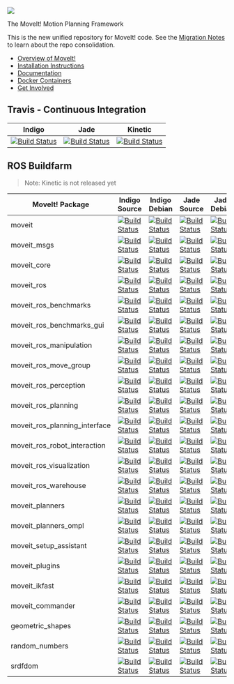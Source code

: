 ![](http://moveit.ros.org/wordpress/wp-content/uploads/2014/01/moveit-title-small.png)

The MoveIt! Motion Planning Framework

This is the new unified repository for MoveIt! code. See the [Migration Notes](https://github.com/davetcoleman/moveit_merge/) to learn about the repo consolidation.

- [Overview of MoveIt!](http://moveit.ros.org)
- [Installation Instructions](http://moveit.ros.org/install/)
- [Documentation](http://moveit.ros.org/documentation/)
- [Docker Containers](http://moveit.ros.org/install/docker)
- [Get Involved](http://moveit.ros.org/documentation/contributing/)

## Travis - Continuous Integration

Indigo | Jade | Kinetic
------ | ---- | -------
[![Build Status](https://travis-ci.org/ros-planning/moveit.svg?branch=indigo-devel)](https://travis-ci.org/ros-planning/moveit) | [![Build Status](https://travis-ci.org/ros-planning/moveit.svg?branch=jade-devel)](https://travis-ci.org/ros-planning/moveit) | [![Build Status](https://travis-ci.org/ros-planning/moveit.svg?branch=kinetic-devel)](https://travis-ci.org/ros-planning/moveit) |

## ROS Buildfarm

> Note: Kinetic is not released yet

MoveIt! Package | Indigo Source | Indigo Debian | Jade Source | Jade Debian | Kinetic Source | Kinetic Debian
------- | ------------------- | ------------------- | ------------------- | ------------------- | ------------------- | -------------------
moveit | [![Build Status](http://build.ros.org/buildStatus/icon?job=Isrc_uT__moveit__ubuntu_trusty__source)](http://build.ros.org/view/Isrc_uT/job/Isrc_uT__moveit__ubuntu_trusty__source/) | [![Build Status](http://build.ros.org/buildStatus/icon?job=Ibin_uT64__moveit__ubuntu_trusty_amd64__binary)](http://build.ros.org/view/Ibin_uT64/job/Ibin_uT64__moveit__ubuntu_trusty_amd64__binary/) | [![Build Status](http://build.ros.org/buildStatus/icon?job=Jsrc_uT__moveit__ubuntu_trusty__source)](http://build.ros.org/view/Jsrc_uT/job/Jsrc_uT__moveit__ubuntu_trusty__source/) | [![Build Status](http://build.ros.org/buildStatus/icon?job=Jbin_uT64__moveit__ubuntu_trusty_amd64__binary)](http://build.ros.org/view/Jbin_uT64/job/Jbin_uT64__moveit__ubuntu_trusty_amd64__binary/) | [![Build Status](http://build.ros.org/buildStatus/icon?job=Ksrc_uX__moveit__ubuntu_xenial__source)](http://build.ros.org/view/Ksrc_uX/job/Ksrc_uX__moveit__ubuntu_xenial__source/) | [![Build Status](http://build.ros.org/buildStatus/icon?job=Kbin_uX64__moveit__ubuntu_xenial_amd64__binary)](http://build.ros.org/view/Kbin_uX64/job/Kbin_uX64__moveit__ubuntu_xenial_amd64__binary/) |
moveit_msgs | [![Build Status](http://build.ros.org/buildStatus/icon?job=Isrc_uT__moveit_msgs__ubuntu_trusty__source)](http://build.ros.org/view/Isrc_uT/job/Isrc_uT__moveit_msgs__ubuntu_trusty__source/) | [![Build Status](http://build.ros.org/buildStatus/icon?job=Ibin_uT64__moveit_msgs__ubuntu_trusty_amd64__binary)](http://build.ros.org/view/Ibin_uT64/job/Ibin_uT64__moveit_msgs__ubuntu_trusty_amd64__binary/) | [![Build Status](http://build.ros.org/buildStatus/icon?job=Jsrc_uT__moveit_msgs__ubuntu_trusty__source)](http://build.ros.org/view/Jsrc_uT/job/Jsrc_uT__moveit_msgs__ubuntu_trusty__source/) | [![Build Status](http://build.ros.org/buildStatus/icon?job=Jbin_uT64__moveit_msgs__ubuntu_trusty_amd64__binary)](http://build.ros.org/view/Jbin_uT64/job/Jbin_uT64__moveit_msgs__ubuntu_trusty_amd64__binary/) | [![Build Status](http://build.ros.org/buildStatus/icon?job=Ksrc_uX__moveit_msgs__ubuntu_xenial__source)](http://build.ros.org/view/Ksrc_uX/job/Ksrc_uX__moveit_msgs__ubuntu_xenial__source/) | [![Build Status](http://build.ros.org/buildStatus/icon?job=Kbin_uX64__moveit_msgs__ubuntu_xenial_amd64__binary)](http://build.ros.org/view/Kbin_uX64/job/Kbin_uX64__moveit_msgs__ubuntu_xenial_amd64__binary/) |
moveit_core | [![Build Status](http://build.ros.org/buildStatus/icon?job=Isrc_uT__moveit_core__ubuntu_trusty__source)](http://build.ros.org/view/Isrc_uT/job/Isrc_uT__moveit_core__ubuntu_trusty__source/) | [![Build Status](http://build.ros.org/buildStatus/icon?job=Ibin_uT64__moveit_core__ubuntu_trusty_amd64__binary)](http://build.ros.org/view/Ibin_uT64/job/Ibin_uT64__moveit_core__ubuntu_trusty_amd64__binary/) | [![Build Status](http://build.ros.org/buildStatus/icon?job=Jsrc_uT__moveit_core__ubuntu_trusty__source)](http://build.ros.org/view/Jsrc_uT/job/Jsrc_uT__moveit_core__ubuntu_trusty__source/) | [![Build Status](http://build.ros.org/buildStatus/icon?job=Jbin_uT64__moveit_core__ubuntu_trusty_amd64__binary)](http://build.ros.org/view/Jbin_uT64/job/Jbin_uT64__moveit_core__ubuntu_trusty_amd64__binary/) | [![Build Status](http://build.ros.org/buildStatus/icon?job=Ksrc_uX__moveit_core__ubuntu_xenial__source)](http://build.ros.org/view/Ksrc_uX/job/Ksrc_uX__moveit_core__ubuntu_xenial__source/) | [![Build Status](http://build.ros.org/buildStatus/icon?job=Kbin_uX64__moveit_core__ubuntu_xenial_amd64__binary)](http://build.ros.org/view/Kbin_uX64/job/Kbin_uX64__moveit_core__ubuntu_xenial_amd64__binary/) |
moveit_ros | [![Build Status](http://build.ros.org/buildStatus/icon?job=Isrc_uT__moveit_ros__ubuntu_trusty__source)](http://build.ros.org/view/Isrc_uT/job/Isrc_uT__moveit_ros__ubuntu_trusty__source/) | [![Build Status](http://build.ros.org/buildStatus/icon?job=Ibin_uT64__moveit_ros__ubuntu_trusty_amd64__binary)](http://build.ros.org/view/Ibin_uT64/job/Ibin_uT64__moveit_ros__ubuntu_trusty_amd64__binary/) | [![Build Status](http://build.ros.org/buildStatus/icon?job=Jsrc_uT__moveit_ros__ubuntu_trusty__source)](http://build.ros.org/view/Jsrc_uT/job/Jsrc_uT__moveit_ros__ubuntu_trusty__source/) | [![Build Status](http://build.ros.org/buildStatus/icon?job=Jbin_uT64__moveit_ros__ubuntu_trusty_amd64__binary)](http://build.ros.org/view/Jbin_uT64/job/Jbin_uT64__moveit_ros__ubuntu_trusty_amd64__binary/) | [![Build Status](http://build.ros.org/buildStatus/icon?job=Ksrc_uX__moveit_ros__ubuntu_xenial__source)](http://build.ros.org/view/Ksrc_uX/job/Ksrc_uX__moveit_ros__ubuntu_xenial__source/) | [![Build Status](http://build.ros.org/buildStatus/icon?job=Kbin_uX64__moveit_ros__ubuntu_xenial_amd64__binary)](http://build.ros.org/view/Kbin_uX64/job/Kbin_uX64__moveit_ros__ubuntu_xenial_amd64__binary/) |
moveit_ros_benchmarks | [![Build Status](http://build.ros.org/buildStatus/icon?job=Isrc_uT__moveit_ros_benchmarks__ubuntu_trusty__source)](http://build.ros.org/view/Isrc_uT/job/Isrc_uT__moveit_ros_benchmarks__ubuntu_trusty__source/) | [![Build Status](http://build.ros.org/buildStatus/icon?job=Ibin_uT64__moveit_ros_benchmarks__ubuntu_trusty_amd64__binary)](http://build.ros.org/view/Ibin_uT64/job/Ibin_uT64__moveit_ros_benchmarks__ubuntu_trusty_amd64__binary/) | [![Build Status](http://build.ros.org/buildStatus/icon?job=Jsrc_uT__moveit_ros_benchmarks__ubuntu_trusty__source)](http://build.ros.org/view/Jsrc_uT/job/Jsrc_uT__moveit_ros_benchmarks__ubuntu_trusty__source/) | [![Build Status](http://build.ros.org/buildStatus/icon?job=Jbin_uT64__moveit_ros_benchmarks__ubuntu_trusty_amd64__binary)](http://build.ros.org/view/Jbin_uT64/job/Jbin_uT64__moveit_ros_benchmarks__ubuntu_trusty_amd64__binary/) | [![Build Status](http://build.ros.org/buildStatus/icon?job=Ksrc_uX__moveit_ros_benchmarks__ubuntu_xenial__source)](http://build.ros.org/view/Ksrc_uX/job/Ksrc_uX__moveit_ros_benchmarks__ubuntu_xenial__source/) | [![Build Status](http://build.ros.org/buildStatus/icon?job=Kbin_uX64__moveit_ros_benchmarks__ubuntu_xenial_amd64__binary)](http://build.ros.org/view/Kbin_uX64/job/Kbin_uX64__moveit_ros_benchmarks__ubuntu_xenial_amd64__binary/) |
moveit_ros_benchmarks_gui | [![Build Status](http://build.ros.org/buildStatus/icon?job=Isrc_uT__moveit_ros_benchmarks_gui__ubuntu_trusty__source)](http://build.ros.org/view/Isrc_uT/job/Isrc_uT__moveit_ros_benchmarks_gui__ubuntu_trusty__source/) | [![Build Status](http://build.ros.org/buildStatus/icon?job=Ibin_uT64__moveit_ros_benchmarks_gui__ubuntu_trusty_amd64__binary)](http://build.ros.org/view/Ibin_uT64/job/Ibin_uT64__moveit_ros_benchmarks_gui__ubuntu_trusty_amd64__binary/) | [![Build Status](http://build.ros.org/buildStatus/icon?job=Jsrc_uT__moveit_ros_benchmarks_gui__ubuntu_trusty__source)](http://build.ros.org/view/Jsrc_uT/job/Jsrc_uT__moveit_ros_benchmarks_gui__ubuntu_trusty__source/) | [![Build Status](http://build.ros.org/buildStatus/icon?job=Jbin_uT64__moveit_ros_benchmarks_gui__ubuntu_trusty_amd64__binary)](http://build.ros.org/view/Jbin_uT64/job/Jbin_uT64__moveit_ros_benchmarks_gui__ubuntu_trusty_amd64__binary/) | [![Build Status](http://build.ros.org/buildStatus/icon?job=Ksrc_uX__moveit_ros_benchmarks_gui__ubuntu_xenial__source)](http://build.ros.org/view/Ksrc_uX/job/Ksrc_uX__moveit_ros_benchmarks_gui__ubuntu_xenial__source/) | [![Build Status](http://build.ros.org/buildStatus/icon?job=Kbin_uX64__moveit_ros_benchmarks_gui__ubuntu_xenial_amd64__binary)](http://build.ros.org/view/Kbin_uX64/job/Kbin_uX64__moveit_ros_benchmarks_gui__ubuntu_xenial_amd64__binary/) |
moveit_ros_manipulation | [![Build Status](http://build.ros.org/buildStatus/icon?job=Isrc_uT__moveit_ros_manipulation__ubuntu_trusty__source)](http://build.ros.org/view/Isrc_uT/job/Isrc_uT__moveit_ros_manipulation__ubuntu_trusty__source/) | [![Build Status](http://build.ros.org/buildStatus/icon?job=Ibin_uT64__moveit_ros_manipulation__ubuntu_trusty_amd64__binary)](http://build.ros.org/view/Ibin_uT64/job/Ibin_uT64__moveit_ros_manipulation__ubuntu_trusty_amd64__binary/) | [![Build Status](http://build.ros.org/buildStatus/icon?job=Jsrc_uT__moveit_ros_manipulation__ubuntu_trusty__source)](http://build.ros.org/view/Jsrc_uT/job/Jsrc_uT__moveit_ros_manipulation__ubuntu_trusty__source/) | [![Build Status](http://build.ros.org/buildStatus/icon?job=Jbin_uT64__moveit_ros_manipulation__ubuntu_trusty_amd64__binary)](http://build.ros.org/view/Jbin_uT64/job/Jbin_uT64__moveit_ros_manipulation__ubuntu_trusty_amd64__binary/) | [![Build Status](http://build.ros.org/buildStatus/icon?job=Ksrc_uX__moveit_ros_manipulation__ubuntu_xenial__source)](http://build.ros.org/view/Ksrc_uX/job/Ksrc_uX__moveit_ros_manipulation__ubuntu_xenial__source/) | [![Build Status](http://build.ros.org/buildStatus/icon?job=Kbin_uX64__moveit_ros_manipulation__ubuntu_xenial_amd64__binary)](http://build.ros.org/view/Kbin_uX64/job/Kbin_uX64__moveit_ros_manipulation__ubuntu_xenial_amd64__binary/) |
moveit_ros_move_group | [![Build Status](http://build.ros.org/buildStatus/icon?job=Isrc_uT__moveit_ros_move_group__ubuntu_trusty__source)](http://build.ros.org/view/Isrc_uT/job/Isrc_uT__moveit_ros_move_group__ubuntu_trusty__source/) | [![Build Status](http://build.ros.org/buildStatus/icon?job=Ibin_uT64__moveit_ros_move_group__ubuntu_trusty_amd64__binary)](http://build.ros.org/view/Ibin_uT64/job/Ibin_uT64__moveit_ros_move_group__ubuntu_trusty_amd64__binary/) | [![Build Status](http://build.ros.org/buildStatus/icon?job=Jsrc_uT__moveit_ros_move_group__ubuntu_trusty__source)](http://build.ros.org/view/Jsrc_uT/job/Jsrc_uT__moveit_ros_move_group__ubuntu_trusty__source/) | [![Build Status](http://build.ros.org/buildStatus/icon?job=Jbin_uT64__moveit_ros_move_group__ubuntu_trusty_amd64__binary)](http://build.ros.org/view/Jbin_uT64/job/Jbin_uT64__moveit_ros_move_group__ubuntu_trusty_amd64__binary/) | [![Build Status](http://build.ros.org/buildStatus/icon?job=Ksrc_uX__moveit_ros_move_group__ubuntu_xenial__source)](http://build.ros.org/view/Ksrc_uX/job/Ksrc_uX__moveit_ros_move_group__ubuntu_xenial__source/) | [![Build Status](http://build.ros.org/buildStatus/icon?job=Kbin_uX64__moveit_ros_move_group__ubuntu_xenial_amd64__binary)](http://build.ros.org/view/Kbin_uX64/job/Kbin_uX64__moveit_ros_move_group__ubuntu_xenial_amd64__binary/) |
moveit_ros_perception | [![Build Status](http://build.ros.org/buildStatus/icon?job=Isrc_uT__moveit_ros_perception__ubuntu_trusty__source)](http://build.ros.org/view/Isrc_uT/job/Isrc_uT__moveit_ros_perception__ubuntu_trusty__source/) | [![Build Status](http://build.ros.org/buildStatus/icon?job=Ibin_uT64__moveit_ros_perception__ubuntu_trusty_amd64__binary)](http://build.ros.org/view/Ibin_uT64/job/Ibin_uT64__moveit_ros_perception__ubuntu_trusty_amd64__binary/) | [![Build Status](http://build.ros.org/buildStatus/icon?job=Jsrc_uT__moveit_ros_perception__ubuntu_trusty__source)](http://build.ros.org/view/Jsrc_uT/job/Jsrc_uT__moveit_ros_perception__ubuntu_trusty__source/) | [![Build Status](http://build.ros.org/buildStatus/icon?job=Jbin_uT64__moveit_ros_perception__ubuntu_trusty_amd64__binary)](http://build.ros.org/view/Jbin_uT64/job/Jbin_uT64__moveit_ros_perception__ubuntu_trusty_amd64__binary/) | [![Build Status](http://build.ros.org/buildStatus/icon?job=Ksrc_uX__moveit_ros_perception__ubuntu_xenial__source)](http://build.ros.org/view/Ksrc_uX/job/Ksrc_uX__moveit_ros_perception__ubuntu_xenial__source/) | [![Build Status](http://build.ros.org/buildStatus/icon?job=Kbin_uX64__moveit_ros_perception__ubuntu_xenial_amd64__binary)](http://build.ros.org/view/Kbin_uX64/job/Kbin_uX64__moveit_ros_perception__ubuntu_xenial_amd64__binary/) |
moveit_ros_planning | [![Build Status](http://build.ros.org/buildStatus/icon?job=Isrc_uT__moveit_ros_planning__ubuntu_trusty__source)](http://build.ros.org/view/Isrc_uT/job/Isrc_uT__moveit_ros_planning__ubuntu_trusty__source/) | [![Build Status](http://build.ros.org/buildStatus/icon?job=Ibin_uT64__moveit_ros_planning__ubuntu_trusty_amd64__binary)](http://build.ros.org/view/Ibin_uT64/job/Ibin_uT64__moveit_ros_planning__ubuntu_trusty_amd64__binary/) | [![Build Status](http://build.ros.org/buildStatus/icon?job=Jsrc_uT__moveit_ros_planning__ubuntu_trusty__source)](http://build.ros.org/view/Jsrc_uT/job/Jsrc_uT__moveit_ros_planning__ubuntu_trusty__source/) | [![Build Status](http://build.ros.org/buildStatus/icon?job=Jbin_uT64__moveit_ros_planning__ubuntu_trusty_amd64__binary)](http://build.ros.org/view/Jbin_uT64/job/Jbin_uT64__moveit_ros_planning__ubuntu_trusty_amd64__binary/) | [![Build Status](http://build.ros.org/buildStatus/icon?job=Ksrc_uX__moveit_ros_planning__ubuntu_xenial__source)](http://build.ros.org/view/Ksrc_uX/job/Ksrc_uX__moveit_ros_planning__ubuntu_xenial__source/) | [![Build Status](http://build.ros.org/buildStatus/icon?job=Kbin_uX64__moveit_ros_planning__ubuntu_xenial_amd64__binary)](http://build.ros.org/view/Kbin_uX64/job/Kbin_uX64__moveit_ros_planning__ubuntu_xenial_amd64__binary/) |
moveit_ros_planning_interface | [![Build Status](http://build.ros.org/buildStatus/icon?job=Isrc_uT__moveit_ros_planning_interface__ubuntu_trusty__source)](http://build.ros.org/view/Isrc_uT/job/Isrc_uT__moveit_ros_planning_interface__ubuntu_trusty__source/) | [![Build Status](http://build.ros.org/buildStatus/icon?job=Ibin_uT64__moveit_ros_planning_interface__ubuntu_trusty_amd64__binary)](http://build.ros.org/view/Ibin_uT64/job/Ibin_uT64__moveit_ros_planning_interface__ubuntu_trusty_amd64__binary/) | [![Build Status](http://build.ros.org/buildStatus/icon?job=Jsrc_uT__moveit_ros_planning_interface__ubuntu_trusty__source)](http://build.ros.org/view/Jsrc_uT/job/Jsrc_uT__moveit_ros_planning_interface__ubuntu_trusty__source/) | [![Build Status](http://build.ros.org/buildStatus/icon?job=Jbin_uT64__moveit_ros_planning_interface__ubuntu_trusty_amd64__binary)](http://build.ros.org/view/Jbin_uT64/job/Jbin_uT64__moveit_ros_planning_interface__ubuntu_trusty_amd64__binary/) | [![Build Status](http://build.ros.org/buildStatus/icon?job=Ksrc_uX__moveit_ros_planning_interface__ubuntu_xenial__source)](http://build.ros.org/view/Ksrc_uX/job/Ksrc_uX__moveit_ros_planning_interface__ubuntu_xenial__source/) | [![Build Status](http://build.ros.org/buildStatus/icon?job=Kbin_uX64__moveit_ros_planning_interface__ubuntu_xenial_amd64__binary)](http://build.ros.org/view/Kbin_uX64/job/Kbin_uX64__moveit_ros_planning_interface__ubuntu_xenial_amd64__binary/) |
moveit_ros_robot_interaction | [![Build Status](http://build.ros.org/buildStatus/icon?job=Isrc_uT__moveit_ros_robot_interaction__ubuntu_trusty__source)](http://build.ros.org/view/Isrc_uT/job/Isrc_uT__moveit_ros_robot_interaction__ubuntu_trusty__source/) | [![Build Status](http://build.ros.org/buildStatus/icon?job=Ibin_uT64__moveit_ros_robot_interaction__ubuntu_trusty_amd64__binary)](http://build.ros.org/view/Ibin_uT64/job/Ibin_uT64__moveit_ros_robot_interaction__ubuntu_trusty_amd64__binary/) | [![Build Status](http://build.ros.org/buildStatus/icon?job=Jsrc_uT__moveit_ros_robot_interaction__ubuntu_trusty__source)](http://build.ros.org/view/Jsrc_uT/job/Jsrc_uT__moveit_ros_robot_interaction__ubuntu_trusty__source/) | [![Build Status](http://build.ros.org/buildStatus/icon?job=Jbin_uT64__moveit_ros_robot_interaction__ubuntu_trusty_amd64__binary)](http://build.ros.org/view/Jbin_uT64/job/Jbin_uT64__moveit_ros_robot_interaction__ubuntu_trusty_amd64__binary/) | [![Build Status](http://build.ros.org/buildStatus/icon?job=Ksrc_uX__moveit_ros_robot_interaction__ubuntu_xenial__source)](http://build.ros.org/view/Ksrc_uX/job/Ksrc_uX__moveit_ros_robot_interaction__ubuntu_xenial__source/) | [![Build Status](http://build.ros.org/buildStatus/icon?job=Kbin_uX64__moveit_ros_robot_interaction__ubuntu_xenial_amd64__binary)](http://build.ros.org/view/Kbin_uX64/job/Kbin_uX64__moveit_ros_robot_interaction__ubuntu_xenial_amd64__binary/) |
moveit_ros_visualization | [![Build Status](http://build.ros.org/buildStatus/icon?job=Isrc_uT__moveit_ros_visualization__ubuntu_trusty__source)](http://build.ros.org/view/Isrc_uT/job/Isrc_uT__moveit_ros_visualization__ubuntu_trusty__source/) | [![Build Status](http://build.ros.org/buildStatus/icon?job=Ibin_uT64__moveit_ros_visualization__ubuntu_trusty_amd64__binary)](http://build.ros.org/view/Ibin_uT64/job/Ibin_uT64__moveit_ros_visualization__ubuntu_trusty_amd64__binary/) | [![Build Status](http://build.ros.org/buildStatus/icon?job=Jsrc_uT__moveit_ros_visualization__ubuntu_trusty__source)](http://build.ros.org/view/Jsrc_uT/job/Jsrc_uT__moveit_ros_visualization__ubuntu_trusty__source/) | [![Build Status](http://build.ros.org/buildStatus/icon?job=Jbin_uT64__moveit_ros_visualization__ubuntu_trusty_amd64__binary)](http://build.ros.org/view/Jbin_uT64/job/Jbin_uT64__moveit_ros_visualization__ubuntu_trusty_amd64__binary/) | [![Build Status](http://build.ros.org/buildStatus/icon?job=Ksrc_uX__moveit_ros_visualization__ubuntu_xenial__source)](http://build.ros.org/view/Ksrc_uX/job/Ksrc_uX__moveit_ros_visualization__ubuntu_xenial__source/) | [![Build Status](http://build.ros.org/buildStatus/icon?job=Kbin_uX64__moveit_ros_visualization__ubuntu_xenial_amd64__binary)](http://build.ros.org/view/Kbin_uX64/job/Kbin_uX64__moveit_ros_visualization__ubuntu_xenial_amd64__binary/) |
moveit_ros_warehouse | [![Build Status](http://build.ros.org/buildStatus/icon?job=Isrc_uT__moveit_ros_warehouse__ubuntu_trusty__source)](http://build.ros.org/view/Isrc_uT/job/Isrc_uT__moveit_ros_warehouse__ubuntu_trusty__source/) | [![Build Status](http://build.ros.org/buildStatus/icon?job=Ibin_uT64__moveit_ros_warehouse__ubuntu_trusty_amd64__binary)](http://build.ros.org/view/Ibin_uT64/job/Ibin_uT64__moveit_ros_warehouse__ubuntu_trusty_amd64__binary/) | [![Build Status](http://build.ros.org/buildStatus/icon?job=Jsrc_uT__moveit_ros_warehouse__ubuntu_trusty__source)](http://build.ros.org/view/Jsrc_uT/job/Jsrc_uT__moveit_ros_warehouse__ubuntu_trusty__source/) | [![Build Status](http://build.ros.org/buildStatus/icon?job=Jbin_uT64__moveit_ros_warehouse__ubuntu_trusty_amd64__binary)](http://build.ros.org/view/Jbin_uT64/job/Jbin_uT64__moveit_ros_warehouse__ubuntu_trusty_amd64__binary/) | [![Build Status](http://build.ros.org/buildStatus/icon?job=Ksrc_uX__moveit_ros_warehouse__ubuntu_xenial__source)](http://build.ros.org/view/Ksrc_uX/job/Ksrc_uX__moveit_ros_warehouse__ubuntu_xenial__source/) | [![Build Status](http://build.ros.org/buildStatus/icon?job=Kbin_uX64__moveit_ros_warehouse__ubuntu_xenial_amd64__binary)](http://build.ros.org/view/Kbin_uX64/job/Kbin_uX64__moveit_ros_warehouse__ubuntu_xenial_amd64__binary/) |
moveit_planners | [![Build Status](http://build.ros.org/buildStatus/icon?job=Isrc_uT__moveit_planners__ubuntu_trusty__source)](http://build.ros.org/view/Isrc_uT/job/Isrc_uT__moveit_planners__ubuntu_trusty__source/) | [![Build Status](http://build.ros.org/buildStatus/icon?job=Ibin_uT64__moveit_planners__ubuntu_trusty_amd64__binary)](http://build.ros.org/view/Ibin_uT64/job/Ibin_uT64__moveit_planners__ubuntu_trusty_amd64__binary/) | [![Build Status](http://build.ros.org/buildStatus/icon?job=Jsrc_uT__moveit_planners__ubuntu_trusty__source)](http://build.ros.org/view/Jsrc_uT/job/Jsrc_uT__moveit_planners__ubuntu_trusty__source/) | [![Build Status](http://build.ros.org/buildStatus/icon?job=Jbin_uT64__moveit_planners__ubuntu_trusty_amd64__binary)](http://build.ros.org/view/Jbin_uT64/job/Jbin_uT64__moveit_planners__ubuntu_trusty_amd64__binary/) | [![Build Status](http://build.ros.org/buildStatus/icon?job=Ksrc_uX__moveit_planners__ubuntu_xenial__source)](http://build.ros.org/view/Ksrc_uX/job/Ksrc_uX__moveit_planners__ubuntu_xenial__source/) | [![Build Status](http://build.ros.org/buildStatus/icon?job=Kbin_uX64__moveit_planners__ubuntu_xenial_amd64__binary)](http://build.ros.org/view/Kbin_uX64/job/Kbin_uX64__moveit_planners__ubuntu_xenial_amd64__binary/) |
moveit_planners_ompl | [![Build Status](http://build.ros.org/buildStatus/icon?job=Isrc_uT__moveit_planners_ompl__ubuntu_trusty__source)](http://build.ros.org/view/Isrc_uT/job/Isrc_uT__moveit_planners_ompl__ubuntu_trusty__source/) | [![Build Status](http://build.ros.org/buildStatus/icon?job=Ibin_uT64__moveit_planners_ompl__ubuntu_trusty_amd64__binary)](http://build.ros.org/view/Ibin_uT64/job/Ibin_uT64__moveit_planners_ompl__ubuntu_trusty_amd64__binary/) | [![Build Status](http://build.ros.org/buildStatus/icon?job=Jsrc_uT__moveit_planners_ompl__ubuntu_trusty__source)](http://build.ros.org/view/Jsrc_uT/job/Jsrc_uT__moveit_planners_ompl__ubuntu_trusty__source/) | [![Build Status](http://build.ros.org/buildStatus/icon?job=Jbin_uT64__moveit_planners_ompl__ubuntu_trusty_amd64__binary)](http://build.ros.org/view/Jbin_uT64/job/Jbin_uT64__moveit_planners_ompl__ubuntu_trusty_amd64__binary/) | [![Build Status](http://build.ros.org/buildStatus/icon?job=Ksrc_uX__moveit_planners_ompl__ubuntu_xenial__source)](http://build.ros.org/view/Ksrc_uX/job/Ksrc_uX__moveit_planners_ompl__ubuntu_xenial__source/) | [![Build Status](http://build.ros.org/buildStatus/icon?job=Kbin_uX64__moveit_planners_ompl__ubuntu_xenial_amd64__binary)](http://build.ros.org/view/Kbin_uX64/job/Kbin_uX64__moveit_planners_ompl__ubuntu_xenial_amd64__binary/) |
moveit_setup_assistant | [![Build Status](http://build.ros.org/buildStatus/icon?job=Isrc_uT__moveit_setup_assistant__ubuntu_trusty__source)](http://build.ros.org/view/Isrc_uT/job/Isrc_uT__moveit_setup_assistant__ubuntu_trusty__source/) | [![Build Status](http://build.ros.org/buildStatus/icon?job=Ibin_uT64__moveit_setup_assistant__ubuntu_trusty_amd64__binary)](http://build.ros.org/view/Ibin_uT64/job/Ibin_uT64__moveit_setup_assistant__ubuntu_trusty_amd64__binary/) | [![Build Status](http://build.ros.org/buildStatus/icon?job=Jsrc_uT__moveit_setup_assistant__ubuntu_trusty__source)](http://build.ros.org/view/Jsrc_uT/job/Jsrc_uT__moveit_setup_assistant__ubuntu_trusty__source/) | [![Build Status](http://build.ros.org/buildStatus/icon?job=Jbin_uT64__moveit_setup_assistant__ubuntu_trusty_amd64__binary)](http://build.ros.org/view/Jbin_uT64/job/Jbin_uT64__moveit_setup_assistant__ubuntu_trusty_amd64__binary/) | [![Build Status](http://build.ros.org/buildStatus/icon?job=Ksrc_uX__moveit_setup_assistant__ubuntu_xenial__source)](http://build.ros.org/view/Ksrc_uX/job/Ksrc_uX__moveit_setup_assistant__ubuntu_xenial__source/) | [![Build Status](http://build.ros.org/buildStatus/icon?job=Kbin_uX64__moveit_setup_assistant__ubuntu_xenial_amd64__binary)](http://build.ros.org/view/Kbin_uX64/job/Kbin_uX64__moveit_setup_assistant__ubuntu_xenial_amd64__binary/) |
moveit_plugins | [![Build Status](http://build.ros.org/buildStatus/icon?job=Isrc_uT__moveit_plugins__ubuntu_trusty__source)](http://build.ros.org/view/Isrc_uT/job/Isrc_uT__moveit_plugins__ubuntu_trusty__source/) | [![Build Status](http://build.ros.org/buildStatus/icon?job=Ibin_uT64__moveit_plugins__ubuntu_trusty_amd64__binary)](http://build.ros.org/view/Ibin_uT64/job/Ibin_uT64__moveit_plugins__ubuntu_trusty_amd64__binary/) | [![Build Status](http://build.ros.org/buildStatus/icon?job=Jsrc_uT__moveit_plugins__ubuntu_trusty__source)](http://build.ros.org/view/Jsrc_uT/job/Jsrc_uT__moveit_plugins__ubuntu_trusty__source/) | [![Build Status](http://build.ros.org/buildStatus/icon?job=Jbin_uT64__moveit_plugins__ubuntu_trusty_amd64__binary)](http://build.ros.org/view/Jbin_uT64/job/Jbin_uT64__moveit_plugins__ubuntu_trusty_amd64__binary/) | [![Build Status](http://build.ros.org/buildStatus/icon?job=Ksrc_uX__moveit_plugins__ubuntu_xenial__source)](http://build.ros.org/view/Ksrc_uX/job/Ksrc_uX__moveit_plugins__ubuntu_xenial__source/) | [![Build Status](http://build.ros.org/buildStatus/icon?job=Kbin_uX64__moveit_plugins__ubuntu_xenial_amd64__binary)](http://build.ros.org/view/Kbin_uX64/job/Kbin_uX64__moveit_plugins__ubuntu_xenial_amd64__binary/) |
moveit_ikfast | [![Build Status](http://build.ros.org/buildStatus/icon?job=Isrc_uT__moveit_ikfast__ubuntu_trusty__source)](http://build.ros.org/view/Isrc_uT/job/Isrc_uT__moveit_ikfast__ubuntu_trusty__source/) | [![Build Status](http://build.ros.org/buildStatus/icon?job=Ibin_uT64__moveit_ikfast__ubuntu_trusty_amd64__binary)](http://build.ros.org/view/Ibin_uT64/job/Ibin_uT64__moveit_ikfast__ubuntu_trusty_amd64__binary/) | [![Build Status](http://build.ros.org/buildStatus/icon?job=Jsrc_uT__moveit_ikfast__ubuntu_trusty__source)](http://build.ros.org/view/Jsrc_uT/job/Jsrc_uT__moveit_ikfast__ubuntu_trusty__source/) | [![Build Status](http://build.ros.org/buildStatus/icon?job=Jbin_uT64__moveit_ikfast__ubuntu_trusty_amd64__binary)](http://build.ros.org/view/Jbin_uT64/job/Jbin_uT64__moveit_ikfast__ubuntu_trusty_amd64__binary/) | [![Build Status](http://build.ros.org/buildStatus/icon?job=Ksrc_uX__moveit_ikfast__ubuntu_xenial__source)](http://build.ros.org/view/Ksrc_uX/job/Ksrc_uX__moveit_ikfast__ubuntu_xenial__source/) | [![Build Status](http://build.ros.org/buildStatus/icon?job=Kbin_uX64__moveit_ikfast__ubuntu_xenial_amd64__binary)](http://build.ros.org/view/Kbin_uX64/job/Kbin_uX64__moveit_ikfast__ubuntu_xenial_amd64__binary/) |
moveit_commander | [![Build Status](http://build.ros.org/buildStatus/icon?job=Isrc_uT__moveit_commander__ubuntu_trusty__source)](http://build.ros.org/view/Isrc_uT/job/Isrc_uT__moveit_commander__ubuntu_trusty__source/) | [![Build Status](http://build.ros.org/buildStatus/icon?job=Ibin_uT64__moveit_commander__ubuntu_trusty_amd64__binary)](http://build.ros.org/view/Ibin_uT64/job/Ibin_uT64__moveit_commander__ubuntu_trusty_amd64__binary/) | [![Build Status](http://build.ros.org/buildStatus/icon?job=Jsrc_uT__moveit_commander__ubuntu_trusty__source)](http://build.ros.org/view/Jsrc_uT/job/Jsrc_uT__moveit_commander__ubuntu_trusty__source/) | [![Build Status](http://build.ros.org/buildStatus/icon?job=Jbin_uT64__moveit_commander__ubuntu_trusty_amd64__binary)](http://build.ros.org/view/Jbin_uT64/job/Jbin_uT64__moveit_commander__ubuntu_trusty_amd64__binary/) | [![Build Status](http://build.ros.org/buildStatus/icon?job=Ksrc_uX__moveit_commander__ubuntu_xenial__source)](http://build.ros.org/view/Ksrc_uX/job/Ksrc_uX__moveit_commander__ubuntu_xenial__source/) | [![Build Status](http://build.ros.org/buildStatus/icon?job=Kbin_uX64__moveit_commander__ubuntu_xenial_amd64__binary)](http://build.ros.org/view/Kbin_uX64/job/Kbin_uX64__moveit_commander__ubuntu_xenial_amd64__binary/) |
geometric_shapes | [![Build Status](http://build.ros.org/buildStatus/icon?job=Isrc_uT__geometric_shapes__ubuntu_trusty__source)](http://build.ros.org/view/Isrc_uT/job/Isrc_uT__geometric_shapes__ubuntu_trusty__source/) | [![Build Status](http://build.ros.org/buildStatus/icon?job=Ibin_uT64__geometric_shapes__ubuntu_trusty_amd64__binary)](http://build.ros.org/view/Ibin_uT64/job/Ibin_uT64__geometric_shapes__ubuntu_trusty_amd64__binary/) | [![Build Status](http://build.ros.org/buildStatus/icon?job=Jsrc_uT__geometric_shapes__ubuntu_trusty__source)](http://build.ros.org/view/Jsrc_uT/job/Jsrc_uT__geometric_shapes__ubuntu_trusty__source/) | [![Build Status](http://build.ros.org/buildStatus/icon?job=Jbin_uT64__geometric_shapes__ubuntu_trusty_amd64__binary)](http://build.ros.org/view/Jbin_uT64/job/Jbin_uT64__geometric_shapes__ubuntu_trusty_amd64__binary/) | [![Build Status](http://build.ros.org/buildStatus/icon?job=Ksrc_uX__geometric_shapes__ubuntu_xenial__source)](http://build.ros.org/view/Ksrc_uX/job/Ksrc_uX__geometric_shapes__ubuntu_xenial__source/) | [![Build Status](http://build.ros.org/buildStatus/icon?job=Kbin_uX64__geometric_shapes__ubuntu_xenial_amd64__binary)](http://build.ros.org/view/Kbin_uX64/job/Kbin_uX64__geometric_shapes__ubuntu_xenial_amd64__binary/) |
random_numbers | [![Build Status](http://build.ros.org/buildStatus/icon?job=Isrc_uT__random_numbers__ubuntu_trusty__source)](http://build.ros.org/view/Isrc_uT/job/Isrc_uT__random_numbers__ubuntu_trusty__source/) | [![Build Status](http://build.ros.org/buildStatus/icon?job=Ibin_uT64__random_numbers__ubuntu_trusty_amd64__binary)](http://build.ros.org/view/Ibin_uT64/job/Ibin_uT64__random_numbers__ubuntu_trusty_amd64__binary/) | [![Build Status](http://build.ros.org/buildStatus/icon?job=Jsrc_uT__random_numbers__ubuntu_trusty__source)](http://build.ros.org/view/Jsrc_uT/job/Jsrc_uT__random_numbers__ubuntu_trusty__source/) | [![Build Status](http://build.ros.org/buildStatus/icon?job=Jbin_uT64__random_numbers__ubuntu_trusty_amd64__binary)](http://build.ros.org/view/Jbin_uT64/job/Jbin_uT64__random_numbers__ubuntu_trusty_amd64__binary/) | [![Build Status](http://build.ros.org/buildStatus/icon?job=Ksrc_uX__random_numbers__ubuntu_xenial__source)](http://build.ros.org/view/Ksrc_uX/job/Ksrc_uX__random_numbers__ubuntu_xenial__source/) | [![Build Status](http://build.ros.org/buildStatus/icon?job=Kbin_uX64__random_numbers__ubuntu_xenial_amd64__binary)](http://build.ros.org/view/Kbin_uX64/job/Kbin_uX64__random_numbers__ubuntu_xenial_amd64__binary/) |
srdfdom | [![Build Status](http://build.ros.org/buildStatus/icon?job=Isrc_uT__srdfdom__ubuntu_trusty__source)](http://build.ros.org/view/Isrc_uT/job/Isrc_uT__srdfdom__ubuntu_trusty__source/) | [![Build Status](http://build.ros.org/buildStatus/icon?job=Ibin_uT64__srdfdom__ubuntu_trusty_amd64__binary)](http://build.ros.org/view/Ibin_uT64/job/Ibin_uT64__srdfdom__ubuntu_trusty_amd64__binary/) | [![Build Status](http://build.ros.org/buildStatus/icon?job=Jsrc_uT__srdfdom__ubuntu_trusty__source)](http://build.ros.org/view/Jsrc_uT/job/Jsrc_uT__srdfdom__ubuntu_trusty__source/) | [![Build Status](http://build.ros.org/buildStatus/icon?job=Jbin_uT64__srdfdom__ubuntu_trusty_amd64__binary)](http://build.ros.org/view/Jbin_uT64/job/Jbin_uT64__srdfdom__ubuntu_trusty_amd64__binary/) | [![Build Status](http://build.ros.org/buildStatus/icon?job=Ksrc_uX__srdfdom__ubuntu_xenial__source)](http://build.ros.org/view/Ksrc_uX/job/Ksrc_uX__srdfdom__ubuntu_xenial__source/) | [![Build Status](http://build.ros.org/buildStatus/icon?job=Kbin_uX64__srdfdom__ubuntu_xenial_amd64__binary)](http://build.ros.org/view/Kbin_uX64/job/Kbin_uX64__srdfdom__ubuntu_xenial_amd64__binary/) |
